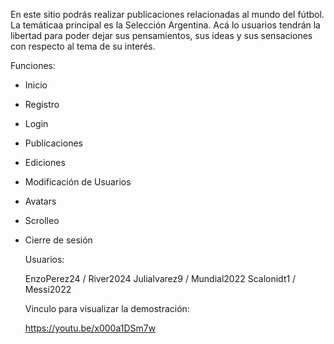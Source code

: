 En este sitio podrás realizar publicaciones relacionadas al mundo del fútbol. La temáticaa principal es la Selección Argentina.
Acá lo usuarios tendrán la libertad para poder dejar sus pensamientos, sus ideas y sus sensaciones con respecto al tema de su interés.

Funciones:

- Inicio
- Registro
- Login
- Publicaciones
- Ediciones
- Modificación de Usuarios
- Avatars
- Scrolleo
- Cierre de sesión


  Usuarios:

  EnzoPerez24 / River2024
  Julialvarez9 / Mundial2022
  Scalonidt1 / Messi2022

  Vinculo para visualizar la demostración:

  https://youtu.be/x000a1DSm7w


  
